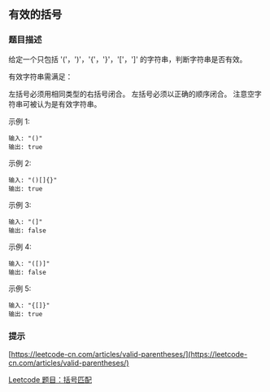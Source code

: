 
## 有效的括号

### 题目描述

给定一个只包括 '('，')'，'{'，'}'，'['，']' 的字符串，判断字符串是否有效。

有效字符串需满足：

左括号必须用相同类型的右括号闭合。
左括号必须以正确的顺序闭合。
注意空字符串可被认为是有效字符串。

示例 1:

```
输入: "()"
输出: true
```
示例 2:
```
输入: "()[]{}"
输出: true
```
示例 3:
```
输入: "(]"
输出: false
```
示例 4:
```
输入: "([)]"
输出: false
```

示例 5:
```
输入: "{[]}"
输出: true
```

### 提示

[https://leetcode-cn.com/articles/valid-parentheses/](https://leetcode-cn.com/articles/valid-parentheses/)


[Leetcode 题目：括号匹配](https://studygolang.com/articles/15781)